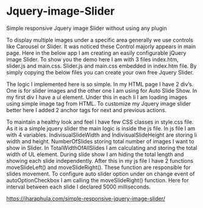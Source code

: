 # Jquery-image-Slider
Simple responsive Jquery image Slider without using any plugin

To display multiple images under a specific area generally we use controls like Carousel or Slider. It was noticed these Control majorly appears in main page. Here in the below app I am creating an easily configurable jQuery image Slider. To show you the demo here I am with 3 files index.htm, slider.js and main.css. Slider.js and main.css embedded in index.htm file. By simply copying the below files you can create your own free Jquery Slider.
 
The logic I implemented here is so simple. In my HTML page I have 2 div’s. One is for slider images and the other one I am using for Auto Slide Show. In my first div I have a ul element. Under this in each li I am loading images using simple image tag from HTML. To customize my Jquery image slider better here I added 2 anchor tags for next and previous actions.

To maintain a healthy look and feel I have few CSS classes in style.css file. As it is a simple jquery slider the main logic is inside the js file. In js file I am with 4 variables. IndivisualSlideWidth and IndivisualSlideHeight are storing li width and height. NumberOfSlides storing total number of images I want to show in Slider. In TotalWidthOfAllSlides I am calculating and storing the total width of UL element. During slide show I am hiding the total length and showing each slide independently. After this in my js file I have 2 functions moveSlideLeft() and moveSlideRight(). These function are responsible for slides movement. To configure auto slider option under on change event of autoOptionCheckbox I am calling the moveSlideRight() function. Here for interval between each slide I declared 5000 milliseconds.

https://jharaphula.com/simple-responsive-jquery-image-slider/
